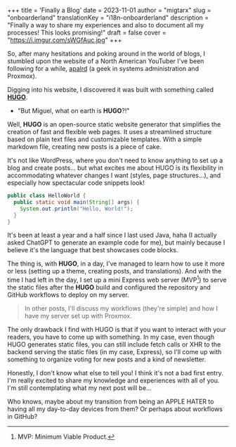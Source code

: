 +++
title = 'Finally a Blog'
date = 2023-11-01
author = "migtarx"
slug = "onboarderland"
translationKey = "i18n-onboarderland"
description = "Finally a way to share my experiences and also to document all my processes! This looks promising!"
draft = false
cover = "https://i.imgur.com/sWGfAuc.jpg"
+++

So, after many hesitations and poking around in the world of blogs, I stumbled upon the website of a North American YouTuber I've been following for a while, [apalrd](https://www.youtube.com/@apalrdsadventures) (a geek in systems administration and Proxmox).

Digging into his website, I discovered it was built with something called **[HUGO](https://gohugo.io/)**.
- "But Miguel, what on earth is **HUGO**?!"

Well, **HUGO** is an open-source static website generator that simplifies the creation of fast and flexible web pages. It uses a streamlined structure based on plain text files and customizable templates. With a simple markdown file, creating new posts is a piece of cake.

It's not like WordPress, where you don't need to know anything to set up a blog and create posts... but what excites me about HUGO is its flexibility in accommodating whatever changes I want (styles, page structures...), and especially how spectacular code snippets look!

```java
public class HelloWorld {
  public static void main(String[] args) {
    System.out.println("Hello, World!");
  }
}
```
It's been at least a year and a half since I last used Java, haha (I actually asked ChatGPT to generate an example code for me), but mainly because I believe it's the language that best showcases code blocks.

The thing is, with **HUGO**, in a day, I've managed to learn how to use it more or less (setting up a theme, creating posts, and translations). And with the time I had left in the day, I set up a mini Express web server (MVP[^1]) to serve the static files after the **HUGO** build and configured the repository and GitHub workflows to deploy on my server.

>In other posts, I'll discuss my workflows (they're simple) and how I have my server set up with Proxmox.

The only drawback I find with HUGO is that if you want to interact with your readers, you have to come up with something. In my case, even though HUGO generates static files, you can still include fetch calls or XHR to the backend serving the static files (in my case, Express), so I'll come up with something to organize voting for new posts and a kind of newsletter.

Honestly, I don't know what else to tell you! I think it's not a bad first entry. I'm really excited to share my knowledge and experiences with all of you. I'm still contemplating what my next post will be...

Who knows, maybe about my transition from being an APPLE HATER to having all my day-to-day devices from them? Or perhaps about workflows in GitHub? 

[^1]: MVP: Minimum Viable Product.